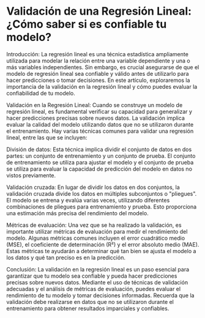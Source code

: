 # Validación de una Regresión Lineal: ¿Cómo saber si es confiable tu modelo?

Introducción:
La regresión lineal es una técnica estadística ampliamente utilizada para modelar la relación entre una variable dependiente y una o más variables independientes. Sin embargo, es crucial asegurarse de que el modelo de regresión lineal sea confiable y válido antes de utilizarlo para hacer predicciones o tomar decisiones. En este artículo, exploraremos la importancia de la validación en la regresión lineal y cómo puedes evaluar la confiabilidad de tu modelo.

Validación en la Regresión Lineal:
Cuando se construye un modelo de regresión lineal, es fundamental verificar su capacidad para generalizar y hacer predicciones precisas sobre nuevos datos. La validación implica evaluar la calidad del modelo utilizando datos que no se utilizaron durante el entrenamiento. Hay varias técnicas comunes para validar una regresión lineal, entre las que se incluyen:

División de datos: Esta técnica implica dividir el conjunto de datos en dos partes: un conjunto de entrenamiento y un conjunto de prueba. El conjunto de entrenamiento se utiliza para ajustar el modelo y el conjunto de prueba se utiliza para evaluar la capacidad de predicción del modelo en datos no vistos previamente.

Validación cruzada: En lugar de dividir los datos en dos conjuntos, la validación cruzada divide los datos en múltiples subconjuntos o "pliegues". El modelo se entrena y evalúa varias veces, utilizando diferentes combinaciones de pliegues para entrenamiento y prueba. Esto proporciona una estimación más precisa del rendimiento del modelo.

Métricas de evaluación: Una vez que se ha realizado la validación, es importante utilizar métricas de evaluación para medir el rendimiento del modelo. Algunas métricas comunes incluyen el error cuadrático medio (MSE), el coeficiente de determinación (R²) y el error absoluto medio (MAE). Estas métricas te ayudarán a determinar qué tan bien se ajusta el modelo a los datos y qué tan preciso es en la predicción.

Conclusión:
La validación en la regresión lineal es un paso esencial para garantizar que tu modelo sea confiable y pueda hacer predicciones precisas sobre nuevos datos. Mediante el uso de técnicas de validación adecuadas y el análisis de métricas de evaluación, puedes evaluar el rendimiento de tu modelo y tomar decisiones informadas. Recuerda que la validación debe realizarse en datos que no se utilizaron durante el entrenamiento para obtener resultados imparciales y confiables.
